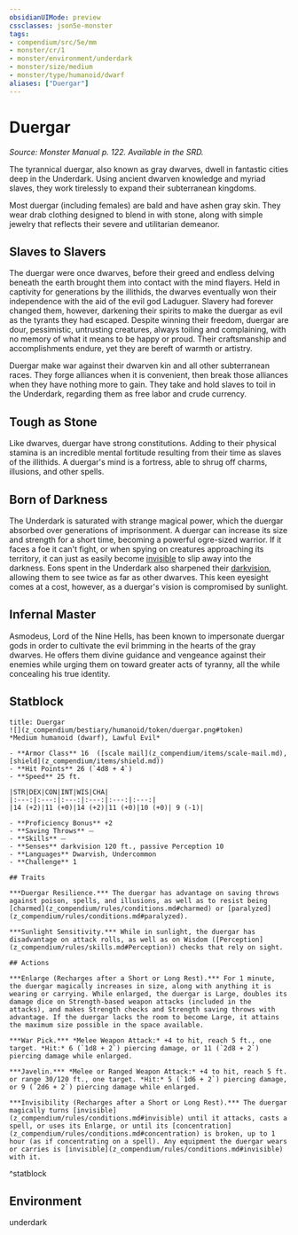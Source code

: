 ```yaml
---
obsidianUIMode: preview
cssclasses: json5e-monster
tags:
- compendium/src/5e/mm
- monster/cr/1
- monster/environment/underdark
- monster/size/medium
- monster/type/humanoid/dwarf
aliases: ["Duergar"]
---
```

# Duergar
*Source: Monster Manual p. 122. Available in the SRD.*  

The tyrannical duergar, also known as gray dwarves, dwell in fantastic cities deep in the Underdark. Using ancient dwarven knowledge and myriad slaves, they work tirelessly to expand their subterranean kingdoms.

Most duergar (including females) are bald and have ashen gray skin. They wear drab clothing designed to blend in with stone, along with simple jewelry that reflects their severe and utilitarian demeanor.

## Slaves to Slavers

The duergar were once dwarves, before their greed and endless delving beneath the earth brought them into contact with the mind flayers. Held in captivity for generations by the illithids, the dwarves eventually won their independence with the aid of the evil god Laduguer. Slavery had forever changed them, however, darkening their spirits to make the duergar as evil as the tyrants they had escaped. Despite winning their freedom, duergar are dour, pessimistic, untrusting creatures, always toiling and complaining, with no memory of what it means to be happy or proud. Their craftsmanship and accomplishments endure, yet they are bereft of warmth or artistry.

Duergar make war against their dwarven kin and all other subterranean races. They forge alliances when it is convenient, then break those alliances when they have nothing more to gain. They take and hold slaves to toil in the Underdark, regarding them as free labor and crude currency.

## Tough as Stone

Like dwarves, duergar have strong constitutions. Adding to their physical stamina is an incredible mental fortitude resulting from their time as slaves of the illithids. A duergar's mind is a fortress, able to shrug off charms, illusions, and other spells.

## Born of Darkness

The Underdark is saturated with strange magical power, which the duergar absorbed over generations of imprisonment. A duergar can increase its size and strength for a short time, becoming a powerful ogre-sized warrior. If it faces a foe it can't fight, or when spying on creatures approaching its territory, it can just as easily become [invisible](z_compendium/rules/conditions.md#invisible) to slip away into the darkness. Eons spent in the Underdark also sharpened their [darkvision](z_compendium/rules/senses.md#darkvision), allowing them to see twice as far as other dwarves. This keen eyesight comes at a cost, however, as a duergar's vision is compromised by sunlight.

## Infernal Master

Asmodeus, Lord of the Nine Hells, has been known to impersonate duergar gods in order to cultivate the evil brimming in the hearts of the gray dwarves. He offers them divine guidance and vengeance against their enemies while urging them on toward greater acts of tyranny, all the while concealing his true identity.

## Statblock

```ad-statblock
title: Duergar
![](z_compendium/bestiary/humanoid/token/duergar.png#token)
*Medium humanoid (dwarf), Lawful Evil*

- **Armor Class** 16  ([scale mail](z_compendium/items/scale-mail.md), [shield](z_compendium/items/shield.md))
- **Hit Points** 26 (`4d8 + 4`)
- **Speed** 25 ft.

|STR|DEX|CON|INT|WIS|CHA|
|:---:|:---:|:---:|:---:|:---:|:---:|
|14 (+2)|11 (+0)|14 (+2)|11 (+0)|10 (+0)| 9 (-1)|

- **Proficiency Bonus** +2
- **Saving Throws** ⏤
- **Skills** ⏤
- **Senses** darkvision 120 ft., passive Perception 10
- **Languages** Dwarvish, Undercommon
- **Challenge** 1

## Traits

***Duergar Resilience.*** The duergar has advantage on saving throws against poison, spells, and illusions, as well as to resist being [charmed](z_compendium/rules/conditions.md#charmed) or [paralyzed](z_compendium/rules/conditions.md#paralyzed).

***Sunlight Sensitivity.*** While in sunlight, the duergar has disadvantage on attack rolls, as well as on Wisdom ([Perception](z_compendium/rules/skills.md#Perception)) checks that rely on sight.

## Actions

***Enlarge (Recharges after a Short or Long Rest).*** For 1 minute, the duergar magically increases in size, along with anything it is wearing or carrying. While enlarged, the duergar is Large, doubles its damage dice on Strength-based weapon attacks (included in the attacks), and makes Strength checks and Strength saving throws with advantage. If the duergar lacks the room to become Large, it attains the maximum size possible in the space available.

***War Pick.*** *Melee Weapon Attack:* +4 to hit, reach 5 ft., one target. *Hit:* 6 (`1d8 + 2`) piercing damage, or 11 (`2d8 + 2`) piercing damage while enlarged.

***Javelin.*** *Melee or Ranged Weapon Attack:* +4 to hit, reach 5 ft. or range 30/120 ft., one target. *Hit:* 5 (`1d6 + 2`) piercing damage, or 9 (`2d6 + 2`) piercing damage while enlarged.

***Invisibility (Recharges after a Short or Long Rest).*** The duergar magically turns [invisible](z_compendium/rules/conditions.md#invisible) until it attacks, casts a spell, or uses its Enlarge, or until its [concentration](z_compendium/rules/conditions.md#concentration) is broken, up to 1 hour (as if concentrating on a spell). Any equipment the duergar wears or carries is [invisible](z_compendium/rules/conditions.md#invisible) with it.
```
^statblock

## Environment

underdark